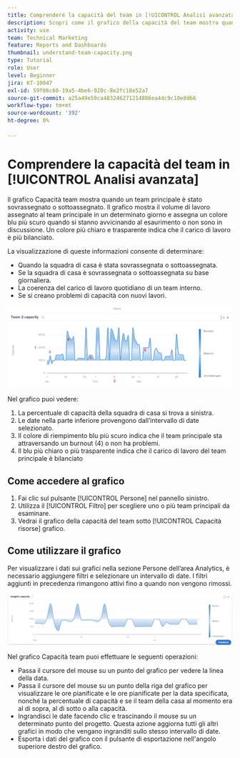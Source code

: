 ```yaml
---
title: Comprendere la capacità del team in [!UICONTROL Analisi avanzata]
description: Scopri come il grafico della capacità del team mostra quando un team principale è stato sovrassegnato o sottoassegnato.
activity: use
team: Technical Marketing
feature: Reports and Dashboards
thumbnail: understand-team-capacity.png
type: Tutorial
role: User
level: Beginner
jira: KT-10047
exl-id: 59f86c60-19a5-4be6-920c-8e2fc18e52a7
source-git-commit: a25a49e59ca483246271214886ea4dc9c10e8d66
workflow-type: tm+mt
source-wordcount: '392'
ht-degree: 0%

---
```


# Comprendere la capacità del team in [!UICONTROL Analisi avanzata]

Il grafico Capacità team mostra quando un team principale è stato sovrassegnato o sottoassegnato. Il grafico mostra il volume di lavoro assegnato al team principale in un determinato giorno e assegna un colore blu più scuro quando si stanno avvicinando al esaurimento o non sono in discussione. Un colore più chiaro e trasparente indica che il carico di lavoro è più bilanciato.

La visualizzazione di queste informazioni consente di determinare:

* Quando la squadra di casa è stata sovrassegnata o sottoassegnata.
* Se la squadra di casa è sovrassegnata o sottoassegnata su base giornaliera.
* La coerenza del carico di lavoro quotidiano di un team interno.
* Se si creano problemi di capacità con nuovi lavori.

![Immagine che mostra un grafico della capacità del team con i numeri nelle aree descritte nei punti elenco seguenti](assets/section-3-4.png)

Nel grafico puoi vedere:

1. La percentuale di capacità della squadra di casa si trova a sinistra.
1. Le date nella parte inferiore provengono dall’intervallo di date selezionato.
1. Il colore di riempimento blu più scuro indica che il team principale sta attraversando un burnout (4) o non ha problemi.
1. Il blu più chiaro o più trasparente indica che il carico di lavoro del team principale è bilanciato

## Come accedere al grafico

1. Fai clic sul pulsante [!UICONTROL Persone] nel pannello sinistro.
1. Utilizza il [!UICONTROL Filtro] per scegliere uno o più team principali da esaminare.
1. Vedrai il grafico della capacità del team sotto [!UICONTROL Capacità risorse] grafico.

## Come utilizzare il grafico

Per visualizzare i dati sui grafici nella sezione Persone dell’area Analytics, è necessario aggiungere filtri e selezionare un intervallo di date. I filtri aggiunti in precedenza rimangono attivi fino a quando non vengono rimossi.

![Immagine che mostra un grafico della capacità del team](assets/section-3-5.png)

Nel grafico Capacità team puoi effettuare le seguenti operazioni:

* Passa il cursore del mouse su un punto del grafico per vedere la linea della data.
* Passa il cursore del mouse su un punto della riga del grafico per visualizzare le ore pianificate e le ore pianificate per la data specificata, nonché la percentuale di capacità e se il team della casa al momento era al di sopra, al di sotto o alla capacità.
* Ingrandisci le date facendo clic e trascinando il mouse su un determinato punto del progetto. Questa azione aggiorna tutti gli altri grafici in modo che vengano ingranditi sullo stesso intervallo di date.
* Esporta i dati del grafico con il pulsante di esportazione nell&#39;angolo superiore destro del grafico.
